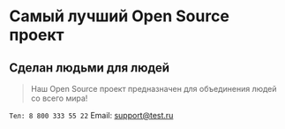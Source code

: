 # Самый лучший Open Source проект

## Сделан людьми для людей

> Наш Open Source проект предназначен для объединения людей со всего мира!

`` Тел: 8 800 333 55 22
`` Email: support@test.ru
